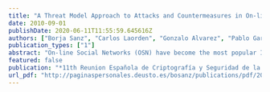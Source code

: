 ```yaml
---
title: "A Threat Model Approach to Attacks and Countermeasures in On-line Social Networks"
date: 2010-09-01
publishDate: 2020-06-11T11:55:59.645616Z
authors: ["Borja Sanz", "Carlos Laorden", "Gonzalo Alvarez", "Pablo García Bringas"]
publication_types: ["1"]
abstract: "On-line Social Networks (OSN) have become the most popular Internet service today. OSN are being embraced by companies and organisations to help connecting people, assist dealing with cooperative tasks, and develop marketing and public relations campaigns. Despite all their beneﬁts and advantages, as happens with every new technology, they are prone to several security issues. In addition to privacy concerns, there are many other dangerous vulnerabilities that affect security. In this paper, we present our Threat Modelling in OSN, which focuses on identifying attacks against users of OSN and possible countermeasures to mitigate the risks."
featured: false
publication: "*11th Reunion Española de Criptografía y Seguridad de la Información (RECSI)*"
url_pdf: "http://paginaspersonales.deusto.es/bosanz/publications/pdf/2010/sanz_RECSI10_A%20Threat%20Model%20Approach%20to%20Attacks%20and%20Countermeasures%20in%20OSN.pdf"
---
```



